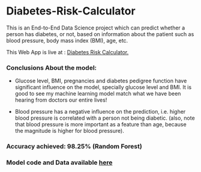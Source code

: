 # Diabetes-Risk-Calculator
This is an End-to-End Data Science project which can predict whether a person has diabetes, or not, based on information about the patient such as blood pressure, body mass index (BMI), age, etc.

This Web App is live at : [Diabetes Risk Calculator.](https://diabetes-risk-calculator.herokuapp.com/)

### Conclusions About the model:
* Glucose level, BMI, pregnancies and diabetes pedigree function have significant influence on the model, specially glucose level and BMI. It is good to see my machine learning model match what we have been hearing from doctors our entire lives!

* Blood pressure has a negative influence on the prediction, i.e. higher blood pressure is correlated with a person not being diabetic. (also, note that blood pressure is more important as a feature than age, because the magnitude is higher for blood pressure).

### Accuracy achieved: 98.25% (Random Forest)

### Model code and Data available [here](https://github.com/SaiJeevanPuchakayala/Implement-ML)
